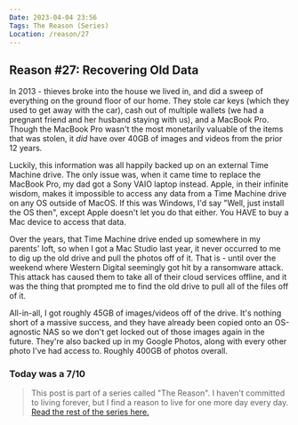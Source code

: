 ```yaml
---
Date: 2023-04-04 23:56
Tags: The Reason (Series)
Location: /reason/27
---
```


## Reason #27: Recovering Old Data
In 2013 - thieves broke into the house we lived in, and did a sweep of everything on the ground floor of our home. They stole car keys (which they used to get away with the car), cash out of multiple wallets (we had a pregnant friend and her husband staying with us), and a MacBook Pro. Though the MacBook Pro wasn't the most monetarily valuable of the items that was stolen, it *did* have over 40GB of images and videos from the prior 12 years.

Luckily, this information was all happily backed up on an external Time Machine drive. The only issue was, when it came time to replace the MacBook Pro, my dad got a Sony VAIO laptop instead. Apple, in their infinite wisdom, makes it impossible to access any data from a Time Machine drive on any OS outside of MacOS. If this was Windows, I'd say "Well, just install the OS then", except Apple doesn't let you do that either. You HAVE to buy a Mac device to access that data.

Over the years, that Time Machine drive ended up somewhere in my parents' loft, so when I got a Mac Studio last year, it never occurred to me to dig up the old drive and pull the photos off of it. That is - until over the weekend where Western Digital seemingly got hit by a ransomware attack. This attack has caused them to take all of their cloud services offline, and it was the thing that prompted me to find the old drive to pull all of the files off of it.

All-in-all, I got roughly 45GB of images/videos off of the drive. It's nothing short of a massive success, and they have already been copied onto an OS-agnostic NAS so we don't get locked out of those images again in the future. They're also backed up in my Google Photos, along with every other photo I've had access to. Roughly 400GB of photos overall.

### Today was a 7/10

>This post is part of a series called "The Reason". I haven't committed to living forever, but I find a reason to live for one more day every day. [Read the rest of the series here.](/reason/)